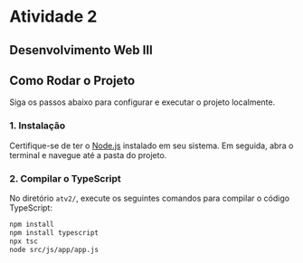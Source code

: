 # Atividade 2

## Desenvolvimento Web III

## Como Rodar o Projeto

Siga os passos abaixo para configurar e executar o projeto localmente.

### 1. Instalação

Certifique-se de ter o [Node.js](https://nodejs.org/) instalado em seu sistema. Em seguida, abra o terminal e navegue até a pasta do projeto.

### 2. Compilar o TypeScript

No diretório `atv2/`, execute os seguintes comandos para compilar o código TypeScript:

```bash
npm install
npm install typescript
npx tsc
node src/js/app/app.js
